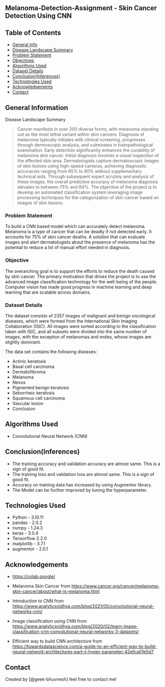 ## Melanoma-Detection-Assignment - Skin Cancer Detection Using CNN

## Table of Contents
* [General Info](#general-information)
* [Disease Landscape Summary](#disease-landscape-summary)
* [Problem Statement](#problem-statement)
* [Objectives](#Objectives)
* [Algorithms Used](#algorithms-used)
* [Dataset Details](#dataset-details)
* [Conclusion(Inferences)](#conclusions)
* [Technologies Used](#technologies-used)
* [Acknowledgements](#acknowledgements)
* [Contact](#contact)


## General Information

Disease Landscape Summary

> Cancer manifests in over 200 diverse forms, with melanoma standing out as the most lethal variant within skin cancers. Diagnosis of melanoma typically initiates with clinical screening, progresses through dermoscopic analysis, and culminates in histopathological examination. Early detection significantly enhances the curability of melanoma skin cancer. Initial diagnosis involves a visual inspection of the affected skin area. Dermatologists capture dermatoscopic images of skin lesions using high-speed cameras, achieving diagnostic accuracies ranging from 65% to 80% without supplementary technical aids. Through subsequent expert scrutiny and analysis of these images, the overall predictive accuracy of melanoma diagnosis elevates to between 75% and 84%. The objective of the project is to develop an automated classification system leveraging image processing techniques for the categorization of skin cancer based on images of skin lesions.


### Problem Statement
To build a CNN based model which can accurately detect melanoma. Melanoma is a type of cancer that can be deadly if not detected early. It accounts for 75% of skin cancer deaths. A solution that can evaluate images and alert dermatologists about the presence of melanoma has the potential to reduce a lot of manual effort needed in diagnosis.

### Objective
 The overarching goal is to support the efforts to reduce the death caused by skin cancer. The primary motivation that drives the project is to use the advanced image classification technology for the well-being of the people. Computer vision has made good progress in machine learning and deep learning that are scalable across domains.

### Dataset Details

The dataset consists of 2357 images of malignant and benign oncological diseases, which were formed from the International Skin Imaging Collaboration (ISIC). All images were sorted according to the classification taken with ISIC, and all subsets were divided into the same number of images, with the exception of melanomas and moles, whose images are slightly dominant.

The data set contains the following diseases:
- Actinic keratosis
- Basal cell carcinoma
- Dermatofibroma
- Melanoma
- Nevus
- Pigmented benign keratosis
- Seborrheic keratosis
- Squamous cell carcinoma
- Vascular lesion
- Conclusion

## Algorithms Used

 - Convolutional Neural Network (CNN)

## Conclusion(Inferences)
 - The training accuracy and validation accuracy are almost same. This is a sign of good fit.
 - The training loss and validation loss are almost same. This is a sign of good fit.
 - Accuracy on training data has increased by using Augmentor library.
 - The Model can be further improved by tuning the hyperparameter.


## Technologies Used
- Python - 3.10.11
- pandas - 2.0.2
- numpy - 1.24.3
- keras - 3.0.4
- Tensorflow 2.2.0 
- matplotlib - 3.7.1
- augmentor - 2.0.1

## Acknowledgements

- https://colab.google/

- Melanoma Skin Cancer from https://www.cancer.org/cancer/melanoma-skin-cancer/about/what-is-melanoma.html

- Introduction to CNN from https://www.analyticsvidhya.com/blog/2021/05/convolutional-neural-networks-cnn/

- Image classification using CNN from https://www.analyticsvidhya.com/blog/2020/02/learn-image-classification-cnn-convolutional-neural-networks-3-datasets/

- Efficient way to build CNN architecture from https://towardsdatascience.com/a-guide-to-an-efficient-way-to-build-neural-network-architectures-part-ii-hyper-parameter-42efca01e5d7

## Contact

Created by [@geek-bhuvnesh] feel free to contact me!

